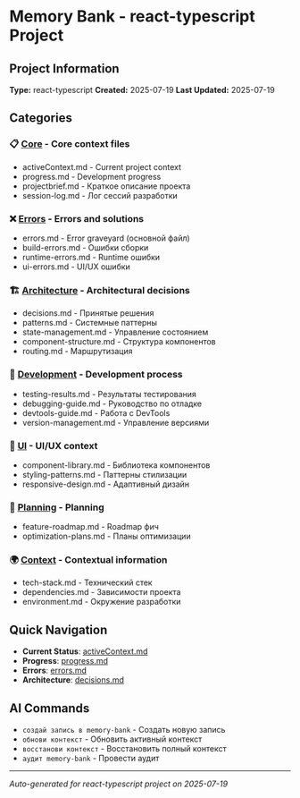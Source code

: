 # Memory Bank - react-typescript Project

## Project Information

**Type:** react-typescript
**Created:** 2025-07-19
**Last Updated:** 2025-07-19

## Categories

### 📋 [Core](./core/) - Core context files
- activeContext.md - Current project context
- progress.md - Development progress
- projectbrief.md - Краткое описание проекта
- session-log.md - Лог сессий разработки

### ❌ [Errors](./errors/) - Errors and solutions
- errors.md - Error graveyard (основной файл)
- build-errors.md - Ошибки сборки
- runtime-errors.md - Runtime ошибки
- ui-errors.md - UI/UX ошибки

### 🏗️ [Architecture](./architecture/) - Architectural decisions
- decisions.md - Принятые решения
- patterns.md - Системные паттерны
- state-management.md - Управление состоянием
- component-structure.md - Структура компонентов
- routing.md - Маршрутизация

### 🔧 [Development](./development/) - Development process
- testing-results.md - Результаты тестирования
- debugging-guide.md - Руководство по отладке
- devtools-guide.md - Работа с DevTools
- version-management.md - Управление версиями

### 🎨 [UI](./ui/) - UI/UX context
- component-library.md - Библиотека компонентов
- styling-patterns.md - Паттерны стилизации
- responsive-design.md - Адаптивный дизайн

### 📅 [Planning](./planning/) - Planning
- feature-roadmap.md - Roadmap фич
- optimization-plans.md - Планы оптимизации

### 🌍 [Context](./context/) - Contextual information
- tech-stack.md - Технический стек
- dependencies.md - Зависимости проекта
- environment.md - Окружение разработки

## Quick Navigation

- **Current Status**: [activeContext.md](./core/activeContext.md)
- **Progress**: [progress.md](./core/progress.md)
- **Errors**: [errors.md](./errors/errors.md)
- **Architecture**: [decisions.md](./architecture/decisions.md)

## AI Commands

- `создай запись в memory-bank` - Создать новую запись
- `обнови контекст` - Обновить активный контекст
- `восстанови контекст` - Восстановить полный контекст
- `аудит memory-bank` - Провести аудит

---
*Auto-generated for react-typescript project on 2025-07-19*
